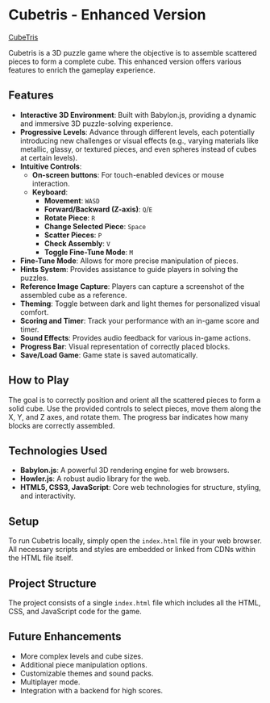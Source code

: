 # **Cubetris** - Enhanced Version

[CubeTris](https://ravendano014.github.io/cubetris/)

Cubetris is a 3D puzzle game where the objective is to assemble scattered pieces to form a complete cube. This enhanced version offers various features to enrich the gameplay experience.

## Features

* **Interactive 3D Environment**: Built with Babylon.js, providing a dynamic and immersive 3D puzzle-solving experience.
* **Progressive Levels**: Advance through different levels, each potentially introducing new challenges or visual effects (e.g., varying materials like metallic, glassy, or textured pieces, and even spheres instead of cubes at certain levels).
* **Intuitive Controls**:
    * **On-screen buttons**: For touch-enabled devices or mouse interaction.
    * **Keyboard**:
        * **Movement**: `WASD`
        * **Forward/Backward (Z-axis)**: `Q`/`E`
        * **Rotate Piece**: `R`
        * **Change Selected Piece**: `Space`
        * **Scatter Pieces**: `P`
        * **Check Assembly**: `V`
        * **Toggle Fine-Tune Mode**: `M`
* **Fine-Tune Mode**: Allows for more precise manipulation of pieces.
* **Hints System**: Provides assistance to guide players in solving the puzzles.
* **Reference Image Capture**: Players can capture a screenshot of the assembled cube as a reference.
* **Theming**: Toggle between dark and light themes for personalized visual comfort.
* **Scoring and Timer**: Track your performance with an in-game score and timer.
* **Sound Effects**: Provides audio feedback for various in-game actions.
* **Progress Bar**: Visual representation of correctly placed blocks.
* **Save/Load Game**: Game state is saved automatically.

## How to Play

The goal is to correctly position and orient all the scattered pieces to form a solid cube. Use the provided controls to select pieces, move them along the X, Y, and Z axes, and rotate them. The progress bar indicates how many blocks are correctly assembled.

## Technologies Used

* **Babylon.js**: A powerful 3D rendering engine for web browsers.
* **Howler.js**: A robust audio library for the web.
* **HTML5, CSS3, JavaScript**: Core web technologies for structure, styling, and interactivity.

## Setup

To run Cubetris locally, simply open the `index.html` file in your web browser. All necessary scripts and styles are embedded or linked from CDNs within the HTML file itself.

## Project Structure

The project consists of a single `index.html` file which includes all the HTML, CSS, and JavaScript code for the game.

## Future Enhancements

* More complex levels and cube sizes.
* Additional piece manipulation options.
* Customizable themes and sound packs.
* Multiplayer mode.
* Integration with a backend for high scores.
